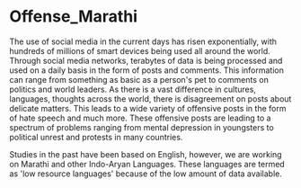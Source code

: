 # Offense_Marathi

The use of social media in the current days has risen exponentially, with hundreds of millions of smart devices being used all around the world. Through social media networks, terabytes of data is being processed and used on a daily basis in the form of posts and comments. This information can range from something as basic as a person's pet to comments on politics and world leaders. As there is a vast difference in cultures, languages, thoughts across the world, there is disagreement on posts about delicate matters. This leads to a wide variety of offensive posts in the form of hate speech and much more. These offensive posts are leading to a spectrum of problems ranging from mental depression in youngsters to political unrest and protests in many countries.

Studies in the past have been based on English, however, we are working on Marathi and other Indo-Aryan Languages. These languages are termed as 'low resource languages' because of the low amount of data available. 
